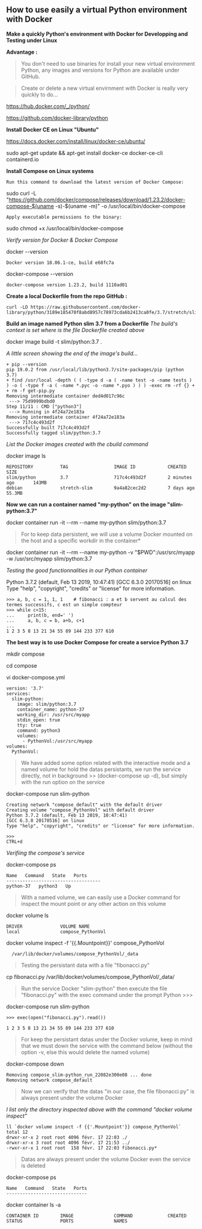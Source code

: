 ## How to use easily a virtual Python environment with Docker

**Make a quickly Python's environment with Docker for Developping and Testing under Linux**

**Advantage :**

> You don't need to use binaries for install your new virtual environment Python, any images and versions for Python are available under GitHub.  

> Create or delete a new virtual envirnment with Docker is really very quickly to do...

https://hub.docker.com/_/python/

https://github.com/docker-library/python

**Install Docker CE on Linux "Ubuntu"**

https://docs.docker.com/install/linux/docker-ce/ubuntu/

sudo apt-get update && apt-get install docker-ce docker-ce-cli containerd.io

**Install Compose on Linux systems**

    Run this command to download the latest version of Docker Compose:

sudo curl -L "https://github.com/docker/compose/releases/download/1.23.2/docker-compose-$(uname -s)-$(uname -m)" -o /usr/local/bin/docker-compose

    Apply executable permissions to the binary:

sudo chmod +x /usr/local/bin/docker-compose


*Verify version for Docker & Docker Compose*

docker --version

    Docker version 18.06.1-ce, build e68fc7a

 docker-compose --version

    docker-compose version 1.23.2, build 1110ad01

**Create a local Dockerfile from the repo GitHub :**

    curl -LO https://raw.githubusercontent.com/docker-library/python/3189e185470f8abd8957c78973cda6b2413ca0fe/3.7/stretch/slim/Dockerfile

**Build an image named Python slim 3.7 from a Dockerfile**
*The build's context is set where is the file Dockerfile created above*

docker image build -t slim/python:3.7 .

*A little screen showing the end of the image's build...*

    + pip --version
    pip 19.0.2 from /usr/local/lib/python3.7/site-packages/pip (python 3.7)
    + find /usr/local -depth ( ( -type d -a ( -name test -o -name tests ) ) -o ( -type f -a ( -name *.pyc -o -name *.pyo ) ) ) -exec rm -rf {} +
    + rm -f get-pip.py
    Removing intermediate container ded4d017c96c
     ---> 75d9999bdbd0
    Step 11/11 : CMD ["python3"]
     ---> Running in 4f24a72e183a
    Removing intermediate container 4f24a72e183a
     ---> 717c4c493d2f
    Successfully built 717c4c493d2f
    Successfully tagged slim/python:3.7

*List the Docker images created with the cbuild command*

 docker image ls

    REPOSITORY          TAG                 IMAGE ID            CREATED             SIZE
    slim/python         3.7                 717c4c493d2f        2 minutes ago       143MB
    debian              stretch-slim        9a4a82cec2d2        7 days ago          55.3MB

**Now we can run a container named "my-python" on the image "slim-python:3.7"**

docker container run -it --rm --name my-python slim/python:3.7

> For to keep data persistent, we will use a volume Docker mounted on the host and a specific workdir in the container*

docker container run -it --rm --name my-python -v "$PWD":/usr/src/myapp -w /usr/src/myapp slim/python:3.7

*Testing the good functionnalities in our Python container*

Python 3.7.2 (default, Feb 13 2019, 10:47:41)
[GCC 6.3.0 20170516] on linux
Type "help", "copyright", "credits" or "license" for more information.

    >>> a, b, c = 1, 1, 1    # fibonacci : a et b servent au calcul des termes successifs, c est un simple compteur
    >>> while c<15:
    ...     print(b, end=' ')
    ...     a, b, c = b, a+b, c+1
    ...
    1 2 3 5 8 13 21 34 55 89 144 233 377 610

**The best way is to use Docker Compose for create a service Python 3.7**

mkdir compose

cd compose

vi docker-compose.yml

    version: '3.7'
    services:
      slim-python:
        image: slim/python:3.7
        container_name: python-37
        working_dir: /usr/src/myapp
        stdin_open: true
        tty: true
        command: python3
        volumes:
          - PythonVol:/usr/src/myapp
    volumes:
      PythonVol:

> We have added some option related with the interactive mode and a named volume for hold the datas persistants, we run the service directly, not in background >> (docker-compose up -d), but simply with the run option on the service

docker-compose run slim-python

    Creating network "compose_default" with the default driver
    Creating volume "compose_PythonVol" with default driver
    Python 3.7.2 (default, Feb 13 2019, 10:47:41)
    [GCC 6.3.0 20170516] on linux
    Type "help", "copyright", "credits" or "license" for more information.

    >>>
    CTRL+d

*Verifiing the compose's service*

docker-compose ps

    Name   Command   State   Ports
    -----------------------------------
    python-37   python3   Up    

> With a named volume, we can easily use a Docker command for inspect the mount point or any other action on this volume

docker volume ls

    DRIVER              VOLUME NAME
    local               compose_PythonVol

docker volume inspect -f '{{.Mountpoint}}' compose_PythonVol

      /var/lib/docker/volumes/compose_PythonVol/_data

> Testing the persistant data with a file "fibonacci.py"

cp fibonacci.py /var/lib/docker/volumes/compose_PythonVol/_data/

> Run the service Docker "slim-python" then execute the file "fibonacci.py" with the exec command under the prompt Python >>>

docker-compose run slim-python

    >>> exec(open("fibonacci.py").read())

    1 2 3 5 8 13 21 34 55 89 144 233 377 610

> For keep the persistant datas under the Docker volume, keep in mind that we must down the service with the command below (without the option -v, else this would delete the named volume)

docker-compose down

    Removing compose_slim-python_run_22082e300e08 ... done
    Removing network compose_default

> Now we can verify that the datas "in our case, the file fibonacci.py" is always present under the volume Docker

*I list only the directory inspected above with the command "docker volume inspect"*

    ll `docker volume inspect -f {{'.Mountpoint'}} compose_PythonVol`
    total 12
    drwxr-xr-x 2 root root 4096 févr. 17 22:03 ./
    drwxr-xr-x 3 root root 4096 févr. 17 21:53 ../
    -rwxr-xr-x 1 root root  158 févr. 17 22:03 fibonacci.py*

> Datas are always present under the volume Docker even the service is deleted

docker-compose ps

    Name   Command   State   Ports
    ------------------------------

docker container ls -a

    CONTAINER ID        IMAGE               COMMAND             CREATED             STATUS              PORTS               NAMES
